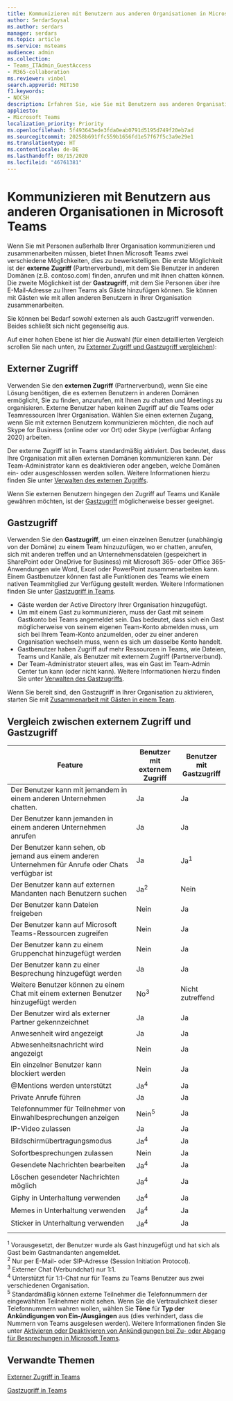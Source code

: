```yaml
---
title: Kommunizieren mit Benutzern aus anderen Organisationen in Microsoft Teams
author: SerdarSoysal
ms.author: serdars
manager: serdars
ms.topic: article
ms.service: msteams
audience: admin
ms.collection:
- Teams_ITAdmin_GuestAccess
- M365-collaboration
ms.reviewer: vinbel
search.appverid: MET150
f1.keywords:
- NOCSH
description: Erfahren Sie, wie Sie mit Benutzern aus anderen Organisationen in Microsoft Teams über externen Zugriff (Partnerverbund) und Gastzugriff kommunizieren können.
appliesto:
- Microsoft Teams
localization_priority: Priority
ms.openlocfilehash: 5f493643ede3fda0eab0791d5195d749f20eb7ad
ms.sourcegitcommit: 20258b691ffc559b1656fd1e57f67f5c3a9e29e1
ms.translationtype: HT
ms.contentlocale: de-DE
ms.lasthandoff: 08/15/2020
ms.locfileid: "46761381"
---
```

<a name="communicate-with-users-from-other-organizations-in-microsoft-teams"></a>Kommunizieren mit Benutzern aus anderen Organisationen in Microsoft Teams
======================================================

Wenn Sie mit Personen außerhalb Ihrer Organisation kommunizieren und zusammenarbeiten müssen, bietet Ihnen Microsoft Teams zwei verschiedene Möglichkeiten, dies zu bewerkstelligen. Die erste Möglichkeit ist der **externe Zugriff** (Partnerverbund), mit dem Sie Benutzer in anderen Domänen (z.B. contoso.com) finden, anrufen und mit ihnen chatten können. Die zweite Möglichkeit ist der **Gastzugriff**, mit dem Sie Personen über ihre E-Mail-Adresse zu Ihren Teams als Gäste hinzufügen können. Sie können mit Gästen wie mit allen anderen Benutzern in Ihrer Organisation zusammenarbeiten.

Sie können bei Bedarf sowohl externen als auch Gastzugriff verwenden. Beides schließt sich nicht gegenseitig aus.

Auf einer hohen Ebene ist hier die Auswahl (für einen detaillierten Vergleich scrollen Sie nach unten, zu [Externer Zugriff und Gastzugriff vergleichen](#compare-external-and-guest-access)):

## <a name="external-access"></a>Externer Zugriff

Verwenden Sie den **externen Zugriff** (Partnerverbund), wenn Sie eine Lösung benötigen, die es externen Benutzern in anderen Domänen ermöglicht, Sie zu finden, anzurufen, mit Ihnen zu chatten und Meetings zu organisieren. Externe Benutzer haben keinen Zugriff auf die Teams oder Teamressourcen Ihrer Organisation. Wählen Sie einen externen Zugang, wenn Sie mit externen Benutzern kommunizieren möchten, die noch auf Skype for Business (online oder vor Ort) oder Skype (verfügbar Anfang 2020) arbeiten. 

Der externe Zugriff ist in Teams standardmäßig aktiviert. Das bedeutet, dass Ihre Organisation mit allen externen Domänen kommunizieren kann. Der Team-Administrator kann es deaktivieren oder angeben, welche Domänen ein- oder ausgeschlossen werden sollen. Weitere Informationen hierzu finden Sie unter [Verwalten des externen Zugriffs](manage-external-access.md). 

Wenn Sie externen Benutzern hingegen den Zugriff auf Teams und Kanäle gewähren möchten, ist der [Gastzugriff](#guest-access) möglicherweise besser geeignet. 


## <a name="guest-access"></a>Gastzugriff

Verwenden Sie den **Gastzugriff**, um einen einzelnen Benutzer (unabhängig von der Domäne) zu einem Team hinzuzufügen, wo er chatten, anrufen, sich mit anderen treffen und an Unternehmensdateien (gespeichert in SharePoint oder OneDrive for Business) mit Microsoft 365- oder Office 365-Anwendungen wie Word, Excel oder PowerPoint zusammenarbeiten kann. Einem Gastbenutzer können fast alle Funktionen des Teams wie einem nativen Teammitglied zur Verfügung gestellt werden. Weitere Informationen finden Sie unter [Gastzugriff in Teams](guest-access.md).

- Gäste werden der Active Directory Ihrer Organisation hinzugefügt.
- Um mit einem Gast zu kommunizieren, muss der Gast mit seinem Gastkonto bei Teams angemeldet sein. Das bedeutet, dass sich ein Gast möglicherweise von seinem eigenen Team-Konto abmelden muss, um sich bei Ihrem Team-Konto anzumelden, oder zu einer anderen Organisation wechseln muss, wenn es sich um dasselbe Konto handelt.
- Gastbenutzer haben Zugriff auf mehr Ressourcen in Teams, wie Dateien, Teams und Kanäle, als Benutzer mit externem Zugriff (Partnerverbund).
- Der Team-Administrator steuert alles, was ein Gast im Team-Admin Center tun kann (oder nicht kann). Weitere Informationen hierzu finden Sie unter [Verwalten des Gastzugriffs](manage-guests.md).

Wenn Sie bereit sind, den Gastzugriff in Ihrer Organisation zu aktivieren, starten Sie mit [Zusammenarbeit mit Gästen in einem Team](https://docs.microsoft.com/microsoft-365/solutions/collaborate-as-team).


## <a name="compare-external-and-guest-access"></a>Vergleich zwischen externem Zugriff und Gastzugriff

| Feature | Benutzer mit externem Zugriff | Benutzer mit Gastzugriff |
|---------|-----------------------|--------------------|
| Der Benutzer kann mit jemandem in einem anderen Unternehmen chatten. | Ja |Ja |
| Der Benutzer kann jemanden in einem anderen Unternehmen anrufen | Ja | Ja |
| Der Benutzer kann sehen, ob jemand aus einem anderen Unternehmen für Anrufe oder Chats verfügbar ist | Ja | Ja<sup>1</sup> |
| Der Benutzer kann auf externen Mandanten nach Benutzern suchen | Ja<sup>2</sup> | Nein |
| Der Benutzer kann Dateien freigeben | Nein | Ja |
| Der Benutzer kann auf Microsoft Teams-Ressourcen zugreifen | Nein | Ja |
| Der Benutzer kann zu einem Gruppenchat hinzugefügt werden | Nein | Ja |
| Der Benutzer kann zu einer Besprechung hinzugefügt werden | Ja | Ja |
| Weitere Benutzer können zu einem Chat mit einem externen Benutzer hinzugefügt werden | No<sup>3</sup> | Nicht zutreffend |
| Der Benutzer wird als externer Partner gekennzeichnet | Ja | Ja |
| Anwesenheit wird angezeigt | Ja | Ja |
| Abwesenheitsnachricht wird angezeigt | Nein | Ja |
| Ein einzelner Benutzer kann blockiert werden | Nein | Ja |
| @Mentions werden unterstützt | Ja<sup>4</sup> | Ja |
| Private Anrufe führen | Ja | Ja |
| Telefonnummer für Teilnehmer von Einwahlbesprechungen anzeigen | Nein<sup>5</sup> | Ja |
| IP-Video zulassen | Ja | Ja |
| Bildschirmübertragungsmodus | Ja<sup>4</sup> | Ja |
| Sofortbesprechungen zulassen | Nein | Ja |
| Gesendete Nachrichten bearbeiten | Ja<sup>4</sup> | Ja |
| Löschen gesendeter Nachrichten möglich | Ja<sup>4</sup> | Ja |
| Giphy in Unterhaltung verwenden | Ja<sup>4</sup> | Ja |
| Memes in Unterhaltung verwenden | Ja<sup>4</sup> | Ja |
| Sticker in Unterhaltung verwenden | Ja<sup>4</sup> | Ja |
||||

<sup>1</sup> Vorausgesetzt, der Benutzer wurde als Gast hinzugefügt und hat sich als Gast beim Gastmandanten angemeldet.<br>
<sup>2</sup> Nur per E-Mail- oder SIP-Adresse (Session Initiation Protocol).<br>
<sup>3</sup> Externer Chat (Verbundchat) nur 1:1.<br>
<sup>4</sup> Unterstützt für 1:1-Chat nur für Teams zu Teams Benutzer aus zwei verschiedenen Organisation. <br>
<sup>5</sup> Standardmäßig können externe Teilnehmer die Telefonnummern der eingewählten Teilnehmer nicht sehen. Wenn Sie die Vertraulichkeit dieser Telefonnummern wahren wollen, wählen Sie **Töne** für **Typ der Ankündigungen von Ein-/Ausgängen** aus (dies verhindert, dass die Nummern von Teams ausgelesen werden). Weitere Informationen finden Sie unter [Aktivieren oder Deaktivieren von Ankündigungen bei Zu- oder Abgang für Besprechungen in Microsoft Teams](turn-on-or-off-entry-and-exit-announcements-for-meetings-in-teams.md).

## <a name="related-topics"></a>Verwandte Themen

[Externer Zugriff in Teams](manage-external-access.md)

[Gastzugriff in Teams](guest-access.md)

